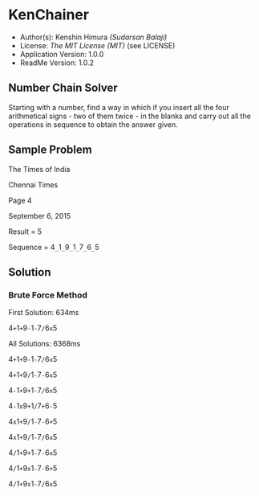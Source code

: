 # KenChainer
* Author(s): Kenshin Himura *(Sudarsan Balaji)*
* License: *The MIT License (MIT)* (see LICENSE)
* Application Version: 1.0.0
* ReadMe Version: 1.0.2

## Number Chain Solver
Starting with a number, find a way in which if you insert all the four arithmetical signs - two of them twice - in the blanks and carry out all the operations in sequence to obtain the answer given.

## Sample Problem

The Times of India

Chennai Times

Page 4

September 6, 2015

Result = 5

Sequence = 4`_`1`_`9`_`1`_`7`_`6`_`5

## Solution

### Brute Force Method

First Solution: 634ms

4`+`1`+`9`-`1`-`7`/`6`x`5

All Solutions:  6368ms

4`+`1`+`9`-`1`-`7`/`6`x`5

4`+`1`+`9`/`1`-`7`-`6`x`5

4`-`1`+`9`+`1`-`7`/`6`x`5

4`-`1`x`9`+`1`/`7`+`6`-`5

4`x`1`+`9`/`1`-`7`-`6`+`5

4`x`1`+`9`/`1`-`7`/`6`x`5

4`/`1`+`9`+`1`-`7`-`6`x`5

4`/`1`+`9`x`1`-`7`-`6`+`5

4`/`1`+`9`x`1`-`7`/`6`x`5